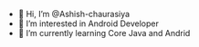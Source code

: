- 👋 Hi, I’m @Ashish-chaurasiya
- 👀 I’m interested in Android Developer
- 🌱 I’m currently learning Core Java and Andrid


<!---
Ashish-chaurasiya/Ashish-chaurasiya is a ✨ special ✨ repository because its `README.md` (this file) appears on your GitHub profile.
You can click the Preview link to take a look at your changes.
--->
